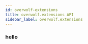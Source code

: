 ```yaml
---
id: overwolf-extensions
title: overwolf.extensions API
sidebar_label: overwolf.extensions
---
```


### hello